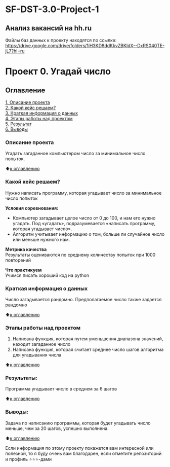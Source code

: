 # SF-DST-3.0-Project-1
## Анализ вакансий на hh.ru
Файлы баз данных к проекту находятся по ссылке: https://drive.google.com/drive/folders/1iH3KD8ddKkvZBKIdX--DxRS040TE-jL7?hl=ru

# Проект 0. Угадай число

## Оглавление  
[1. Описание проекта](https://github.com/GureevRoman/SF-DST-3.0-Project-1/edit/main/README.md#Описание-проекта)  
[2. Какой кейс решаем?](https://github.com/GureevRoman/GRS-Project0/blob/main/README.md#Какой-кейс-решаем)  
[3. Краткая информация о данных](https://github.com/GureevRoman/GRS-Project0/blob/main/README.md#Краткая-информация-о-данных)  
[4. Этапы работы над проектом](https://github.com/GureevRoman/GRS-Project0/blob/main/README.md#Этапы-работы-над-проектом)  
[5. Результат](https://github.com/GureevRoman/GRS-Project0/blob/main/README.md#Результат)    
[6. Выводы](https://github.com/GureevRoman/GRS-Project0/blob/main/README.md#Выводы) 

### Описание проекта    
Угадать загаданное компьютером число за минимальное число попыток.

:arrow_up:[к оглавлению](_)


### Какой кейс решаем?    
Нужно написать программу, которая угадывает число за минимальное число попыток

**Условия соревнования:**  
- Компьютер загадывает целое число от 0 до 100, и нам его нужно угадать. Под «угадать», подразумевается «написать программу, которая угадывает число».
- Алгоритм учитывает информацию о том, больше ли случайное число или меньше нужного нам.

**Метрика качества**     
Результаты оцениваются по среднему количеству попыток при 1000 повторений

**Что практикуем**     
Учимся писать хороший код на python


### Краткая информация о данных
Число загадывается рандомно.
Предполагаемое число также задается рандомно
  
:arrow_up:[к оглавлению](https://github.com/GureevRoman/GRS-Project0/blob/main/README.md#Оглавление)


### Этапы работы над проектом  
1. Написана функция, которая путем уменьшения диапазона значений, находит загаданное число
2. Написана функция, которая считает среднее число шагов алгоритма для угадывания числа

:arrow_up:[к оглавлению](https://github.com/GureevRoman/GRS-Project0/blob/main/README.md#Оглавление)


### Результаты:  
Программа угадывает число в среднем за 6 шагов

:arrow_up:[к оглавлению](https://github.com/GureevRoman/GRS-Project0/blob/main/README.md#Оглавление)


### Выводы:  
Задача по написанию программы, которая будет угадывать число меньше, чем за 20 шагов, успешно выполнена.

:arrow_up:[к оглавлению](https://github.com/GureevRoman/GRS-Project0/blob/main/README.md#Оглавление)


Если информация по этому проекту покажется вам интересной или полезной, то я буду очень вам благодарен, если отметите репозиторий и профиль ⭐️⭐️⭐️-дами
